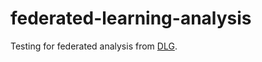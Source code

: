 # federated-learning-analysis

Testing for federated analysis from [DLG](https://github.com/mit-han-lab/dlg/tree/master).
